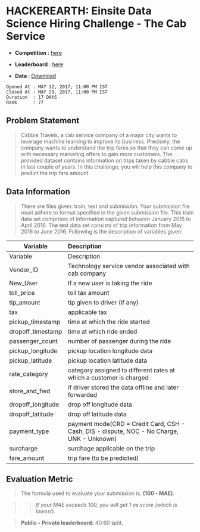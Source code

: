 # HACKEREARTH: Einsite Data Science Hiring Challenge - The Cab Service
- **Competition** : [here](https://www.hackerearth.com/challenge/hiring/einsite-data-science-hiring-challenge/)

- **Leaderboard** : [here](https://www.hackerearth.com/challenge/hiring/einsite-data-science-hiring-challenge/leaderboard/)

- **Data**        : [Download](https://s3-ap-southeast-1.amazonaws.com/he-public-data/cabbie_datafa2fec8.zip)

```
Opened At : MAY 12, 2017, 11:00 PM IST
Closed At : MAY 29, 2017, 11:00 PM IST
Duration  : 17 DAYS
Rank      : 77
```

## Problem Statement
> Cabbie Travels, a cab service company of a major city wants to leverage machine learning to improve its business. Precisely, the company wants to understand the trip fares so that they can come up with necessary marketing offers to gain more customers. The provided dataset contains information on trips taken by cabbie cabs in last couple of years. In this challenge, you will help this company to predict the trip fare amount.

## Data Information
> There are files given: train, test and submission. Your submission file must adhere to format specified in the given submission file. This train data set comprises of information captured between January 2015 to April 2016. The test data set consists of trip information from May 2016 to June 2016. Following is the description of variables given:

|Variable|Description|
| ------------- |:-------------|
|Variable|Description|
|Vendor_ID|Technology service vendor associated with cab company|
|New_User|If a new user is taking the ride|
|toll_price|toll tax amount|
|tip_amount|tip given to driver (if any)|
|tax|applicable		tax
|pickup_timestamp|time at which the ride started|
|dropoff_timestamp|time at which ride ended|
|passenger_count|number of passenger during the ride|
|pickup_longitude|pickup location longitude data|
|pickup_latitude|pickup location latitude data|
|rate_category|category assigned to different rates at which a customer is charged|
|store_and_fwd|if driver stored the data offline and later forwarded|
|dropoff_longitude|drop off longitude data|
|dropoff_latitude|drop off latitude data|
|payment_type|payment mode(CRD = Credit Card, CSH - Cash, DIS - dispute, NOC - No Charge, UNK - Unknown)|
|surcharge|surchage applicable on the trip|
|fare_amount|trip fare (to be predicted)|

## Evaluation Metric
> The formula used to evaluate your submission is: **(100 - MAE)**.

>> *If your MAE exceeds 100, you will get 1 as score (which is lowest).*

> **Public - Private leaderboard:** 40:60 split.
